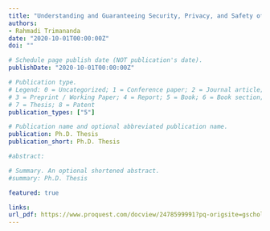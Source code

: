 ```yaml
---
title: "Understanding and Guaranteeing Security, Privacy, and Safety of Smart Homes"
authors:
- Rahmadi Trimananda
date: "2020-10-01T00:00:00Z"
doi: ""

# Schedule page publish date (NOT publication's date).
publishDate: "2020-10-01T00:00:00Z"

# Publication type.
# Legend: 0 = Uncategorized; 1 = Conference paper; 2 = Journal article;
# 3 = Preprint / Working Paper; 4 = Report; 5 = Book; 6 = Book section;
# 7 = Thesis; 8 = Patent
publication_types: ["5"]

# Publication name and optional abbreviated publication name.
publication: Ph.D. Thesis
publication_short: Ph.D. Thesis

#abstract: 

# Summary. An optional shortened abstract.
#summary: Ph.D. Thesis

featured: true

links:
url_pdf: https://www.proquest.com/docview/2478599991?pq-origsite=gscholar&fromopenview=true
---
```

